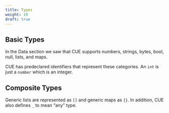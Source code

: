```yaml
---
title: Types
weight: 10
draft: true
---
```


## Basic Types

In the Data section we saw that CUE supports numbers, strings, bytes, bool,
null, lists, and maps.

CUE has predeclared identifiers that represent these categories. An `int` is
just a `number` which is an integer.

<!--

Any, Boolean, Integer, Number, String, Bytes.

#any, #boolean, #integer, #number, #string, #bytes.

-->

## Composite Types

Generic lists are represented as `[]` and generic maps as `{}`.
In addition, CUE also defines `_` to mean “any” type.
